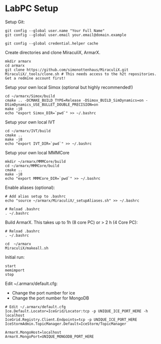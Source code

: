 # LabPC Setup
Setup Git:
```
git config --global user.name "Your Full Name"
git config --global user.email your.email@domain.example

git config --global credential.helper cache
```

Create directories and clone MiraculiX, ArmarX. 
```
mkdir armarx
cd armarx
git clone https://github.com/simonottenhaus/MiraculiX.git
MiraculiX/_tools/clone.sh # This needs access to the h2t repositories. Get a redmine account first!
```

Setup your own local Simox (optional but highly recommended!)
```
cd ~/armarx/Simox/build
cmake .. -DCMAKE_BUILD_TYPE=Release -DSimox_BUILD_SimDynamics=on -DSimDynamics_USE_BULLET_DOUBLE_PRECISION=on
make -j8
echo "export Simox_DIR=`pwd`" >> ~/.bashrc
```

Setup your own local IVT
```
cd ~/armarx/IVT/build
cmake ..
make -j8
echo "export IVT_DIR=`pwd`" >> ~/.bashrc
```

Setup your own local MMMCore
```
mkdir ~/armarx/MMMCore/build
cd ~/armarx/MMMCore/build
cmake ..
make -j8
echo "export MMMCore_DIR=`pwd`" >> ~/.bashrc
```

Enable aliases (optional):
```
# Add alias setup to .bashrc
echo "source ~/armarx/MiraculiX/_setupAliases.sh" >> ~/.bashrc

# Reload .bashrc
. ~/.bashrc
```

Build ArmarX. This takes up to 1h (8 core PC) or > 2 h (4 Core PC):
```
# Reload .bashrc
. ~/.bashrc

cd  ~/armarx
MiraculiX/makeall.sh
```


Initial run:
```
start
memimport
stop
```

Edit ~/.armarx/default.cfg:
- Change the port number for ice
- Change the port number for MongoDB
```
# Edit ~/.armarx/default.cfg
Ice.Default.Locator=IceGrid/Locator:tcp -p UNIQUE_ICE_PORT_HERE -h localhost
IceGrid.Registry.Client.Endpoints=tcp -p UNIQUE_ICE_PORT_HERE
IceStormAdmin.TopicManager.Default=IceStorm/TopicManager

ArmarX.MongoHost=localhost
ArmarX.MongoPort=UNIQUE_MONGODB_PORT_HERE
```
